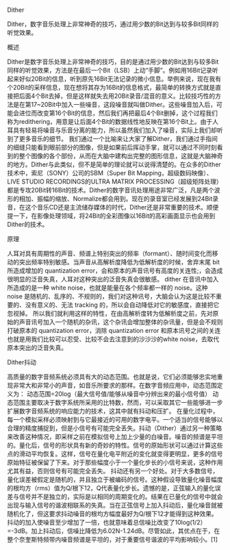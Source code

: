 Dither 
 
Dither，数字音乐处理上非常神奇的技巧，通过用少数的Bit达到与较多Bit同样的听觉效果。

概述 
 
Dither是数字音乐处理上非常神奇的技巧，目的是通过用少数的Bit达到与较多Bit同样的听觉效果，方法是在最后一个Bit（LSB）上动“手脚”。例如用16Bit记录听起来好似20Bit的信息，听到原先16Bit无法记录的微小信息。举例来说，现在我有个20Bit的采样信息，现在想将其存为16Bit的信息格式，最简单的转换方式就是直接把后面4个Bit去掉，但是这样就失去用20Bit录音/混音的意义。比较技巧性的方法是在第17~20Bit中加入一些噪音，这段噪音就叫做Dither。这些噪音加入后，可能会进位而改变第16个Bit的信息，然后我们再把最后4个Bit删掉，这个过程我们称为redithering，用意是让后面4个Bit的数据线性地反映在第16个Bit上。由于人耳具有轻易将噪音与乐音分离的能力，所以虽然我们加入了噪音，实际上我们却听到了更多音乐的细节。
我们通过一个比喻来让大家了解Dither，我们通过手指间的细缝只能看到眼前部分的图像，但是如果前后挥动手掌，就可以通过不同时刻看到的整个图像的各个部份，从而在大脑中建构出完整的图形信息，这就是大脑神奇的地方。Dither与此类似，但不是简单的理论就可以说得清楚的。在众多的Dither技术中，索尼（SONY）公司的SBM（Super Bit Mapping，超级数码映像）、LIVE STUDIO RECORDINGS的ULTRA MATRIX PROCESSING（超级矩阵处理）都是专攻20Bit转16Bit的技术。Dither的数字音讯处理用途非常广泛，凡是两个波形的相加、振幅的缩放、Normalize都会用到。现在的录音室已经发展到24Bit录音，在这个音乐CD还是主流储存媒体的时代，Dither还是非常重要的技术。顺便提一下，在影像处理领域，将24Bit的全彩图像以16Bit的高彩画面显示也会用到Dither的技术。

原理 
 
人耳对具有周期性的声音、频谱上特别突出的频率（formant）、随时间变化而移动的突出频率特别敏感。当声音从高解析度降低为低解析度的时候，舍弃末尾 bit 所造成增加的 quantization error，会和原本的声音讯号有高度的关连性;，会造成很明显的泛音失真，人耳对这种突出的泛音失真会很敏感。
dither 在音讯中加入所造成的是一种 white noise，也就是能量在各个频率都一样的 noise。这种 noise 是随机的、乱序的、不规则的，我们对这种讯号，大脑会认为这是比较不重要的、没有意义的、无法 tracking 的，所以会自动降低对它的敏感度，直接把它忽视掉。
所以我们就利用这样的特性，在由高解析度转为低解析度之前，先对原始的声音讯号加入一个随机的杂讯，这个杂讯会增加整体的杂讯量，但是会不规则打破原本的 quantization error，消除 quantization error 和原本讯号之间的关连也就是用我们比较可以忍受、比较不会去注意到的沙沙沙的white noise，去取代原本突出的泛音失真。

Dither抖动 
 
高质量的数字音频系统必须具有大的动态范围。也就是说，它们必须能够忠实地重现非常大和非常小的声音，如音乐所要求的那样。在数字音频应用中，动态范围定义为：
动态范围=20log（最大信号值/能够从噪音中分辨出来的最小信号值）
动态范围主要取决于数字系统所采用的比特数，然而，可以采取其它一些能够进一步扩展数字音频系统的响应能力的技术，这其中就有抖动和压扩。
在量化过程中，每一个模拟采样必须映射到与它最接近的可用的数字电平。一个适当的信号能够以合理的精度捕捉到，但是小信号有可能完全丢失。抖动（Dither）通过另一种策略来改善这种情况，即采样之前在模拟信号上加上少量的白噪音。噪音的频谱是平坦的。量化后，信号的形状具有新的奇妙的特性。信号的原始形状可以通过计算这些点的滑动平均恢复。这样，信号在量化电平附近的变化就变得更明显，更多的信号原始特征被保留了下来。对于那些幅度小于一个量化步长的小信号来说，这种作用尤其有益，否则信号有可能完全丢失。
抖动还有另一个好处。对于大多数信号，量化误差被假定是随机的，并且独立于被编码的信号。这种假设导致量化噪音幅度的根均方（rms）值为Q/根下12，Q代表量化步长。遗憾的是，正弦输入的量化误差与信号并不是独立的，实际是以相同的周期变化的。结果在已量化的信号中就会出现与输入信号的谐波相联系的失真。当在正弦信号上加入抖动后，量化噪音就被随机化了，但这要求抖动噪音的根均方幅度最好为Q/根下12才能得到这种效果。抖动的加入使噪音至少增加了一倍，也就意味着总信噪比改变了10log(1/2）=-3dB。加上抖动后，信噪比降低为6.02N-1.24dB。尽管如此，其优点在于，在整个奈奎斯特频带内噪音频谱是平坦的，对于重要信号谐波的平均影响较小。[1]